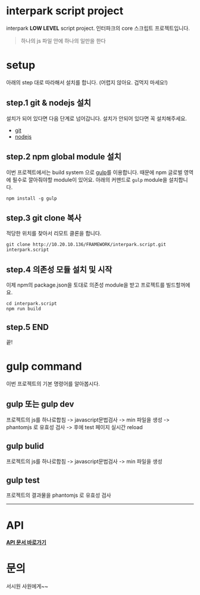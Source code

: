 # interpark script project
interpark **LOW LEVEL** script project.
인터파크의 core 스크립트 프로젝트입니다. 

> 하나의 js 파일 안에 하나의 일만을 한다

# setup
아래의 step 대로 따라해서 설치를 합니다. (어렵지 않아요. 겁먹지 마세요!)

## step.1 git & nodejs 설치
설치가 되어 있다면 다음 단계로 넘어갑니다. 설치가 안되어 있다면 꼭 설치해주세요.
- [git](https://git-scm.com/)
- [nodejs](http://nodejs.org/)

## step.2 npm global module 설치
이번 프로젝트에서는 build system 으로 [gulp](http://gulpjs.com/)를 이용합니다. 때문에 npm 글로벌 영역에 필수로 깔아줘야할 module이 있어요. 아래의 커맨드로 `gulp` module을 설치합니다.
```
npm install -g gulp
```

## step.3 git clone 복사
적당한 위치를 찾아서 리모트 클론을 합니다.
```
git clone http://10.20.10.136/FRAMEWORK/interpark.script.git interpark.script
```

## step.4 의존성 모듈 설치 및 시작
이제 npm의 package.json을 토대로 의존성 module을 받고 프로젝트를 빌드할꺼에요.
```
cd interpark.script
npm run build
```

## step.5 END
끝!


# gulp command
이번 프로젝트의 기본 명령어를 알아봅시다.

## gulp 또는 gulp dev
프로젝트의 js를 하나로합침 -> javascript문법검사 -> min 파일을 생성 -> phantomjs 로 유효성 검사 -> 후에 test 페이지 실시간 reload

## gulp bulid
프로젝트의 js를 하나로합침 -> javascript문법검사 -> min 파일을 생성

## gulp test
프로젝트의 결과물을 phantomjs 로 유효성 검사

---------------------------------------------

# API

[**API 문서 바로가기**](http://10.20.10.136/FRAMEWORK/interpark.script/wikis/home)

# 문의
서시원 사원에게~~
